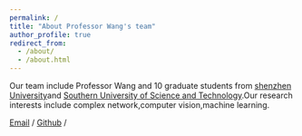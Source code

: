```yaml
---
permalink: /
title: "About Professor Wang's team"
author_profile: true
redirect_from: 
  - /about/
  - /about.html
---
```


Our team include Professor Wang and 10 graduate students from [shenzhen University](https://www.szu.edu.cn/)and [Southern University of Science and Technology](https://www.sustech.edu.cn/).Our research interests include complex network,computer vision,machine learning.

[Email](2410095045@mails.szu.edu.cn) / [Github](https://github.com/jh819) /
